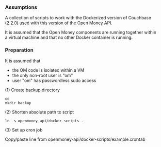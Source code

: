 ### Assumptions

A collection of scripts to work with the Dockerized version of Couchbase (2.2.0)
used with this version of the Open Money API.

It is assumed that the Open Money components are running together within a
virtual machine and that no other Docker container is running.

### Preparation

It is assumed that 
- the OM code is isolated within a VM 
- the only non-root user is "om"
- user "om" has passwordless sudo access

(1) Create backup directory
```
cd
mkdir backup
```

(2) Shorten absolute path to script

```
ln -s openmoney-api/docker-scripts .
```

(3) Set up cron job

Copy/paste line from
    openmoney-api/docker-scripts/example.crontab
